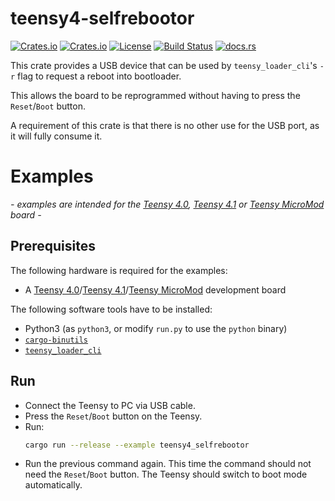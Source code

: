 # teensy4-selfrebootor

[![Crates.io](https://img.shields.io/crates/v/teensy4-selfrebootor)](https://crates.io/crates/teensy4-selfrebootor)
[![Crates.io](https://img.shields.io/crates/d/teensy4-selfrebootor)](https://crates.io/crates/teensy4-selfrebootor)
[![License](https://img.shields.io/crates/l/teensy4-selfrebootor)](https://github.com/Finomnis/teensy4-selfrebootor/blob/main/LICENSE-MIT)
[![Build Status](https://img.shields.io/github/actions/workflow/status/Finomnis/teensy4-selfrebootor/ci.yml)](https://github.com/Finomnis/teensy4-selfrebootor/actions/workflows/ci.yml?query=branch%3Amain)
[![docs.rs](https://img.shields.io/docsrs/teensy4-selfrebootor)](https://docs.rs/teensy4-selfrebootor)



This crate provides a USB device that can be used by `teensy_loader_cli`'s `-r` flag to request a
reboot into bootloader.

This allows the board to be reprogrammed without having to press the `Reset`/`Boot` button.

A requirement of this crate is that there is no other use for the USB port, as it will fully consume it.


# Examples

*- examples are intended for the [Teensy 4.0](https://www.pjrc.com/store/teensy40.html), [Teensy 4.1](https://www.pjrc.com/store/teensy41.html) or [Teensy MicroMod](https://www.sparkfun.com/products/16402) board -*

## Prerequisites

The following hardware is required for the examples:
- A [Teensy 4.0](https://www.pjrc.com/store/teensy40.html)/[Teensy 4.1](https://www.pjrc.com/store/teensy41.html)/[Teensy MicroMod](https://www.sparkfun.com/products/16402) development board

The following software tools have to be installed:
- Python3 (as `python3`, or modify `run.py` to use the `python` binary)
- [`cargo-binutils`](https://crates.io/crates/cargo-binutils)
- [`teensy_loader_cli`](https://www.pjrc.com/teensy/loader_cli.html)


## Run

- Connect the Teensy to PC via USB cable.
- Press the `Reset`/`Boot` button on the Teensy.
- Run:
  ```bash
  cargo run --release --example teensy4_selfrebootor
  ```
- Run the previous command again. This time the command should not need
  the `Reset`/`Boot` button. The Teensy should switch to boot mode automatically.
